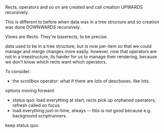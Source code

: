 Rects, operators and so on are created and call creation UPWARDS recursively.

This is different to before when data was in a tree structure and so creation was done DOWNWARDS recursively.

Views are Rects. They're baserects, to be precise.

data used to be in a tree structure, but is now per-item so that we could manage and merge changes more easily.
however, now that operators are not in a treestructure, its harder for us to manage their rendering, because we don't know which rects want which operators.

To consider:
- the scrollbox operator: what if there are lots of descboxes. like lots.

options moving forward:
- status quo: load everything at start, rects pick up orphaned operators, refresh called on focus 
- load everything just-in-time, always -- this is not good because e.g. background scriptrunners.

keep status quo.